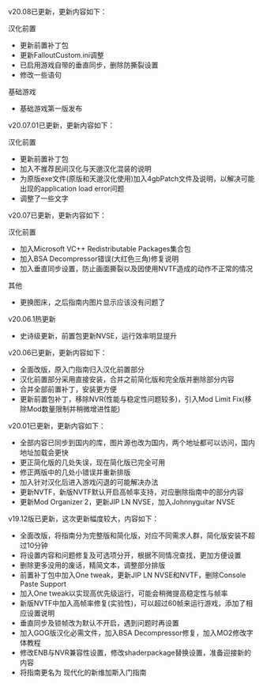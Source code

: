 <p class="has-line-data" data-line-start="0" data-line-end="1">v20.08已更新，更新内容如下：</p>
<p class="has-line-data" data-line-start="2" data-line-end="3">汉化前置</p>
<ul>
<li class="has-line-data" data-line-start="4" data-line-end="5">更新前置补丁包</li>
<li class="has-line-data" data-line-start="5" data-line-end="6">更新FalloutCustom.ini调整</li>
<li class="has-line-data" data-line-start="6" data-line-end="7">已启用游戏自带的垂直同步，删除防撕裂设置</li>
<li class="has-line-data" data-line-start="7" data-line-end="9">修改一些语句</li>
</ul>
<p class="has-line-data" data-line-start="9" data-line-end="10">基础游戏</p>
<ul>
<li class="has-line-data" data-line-start="11" data-line-end="13">基础游戏第一版发布</li>
</ul>
<p class="has-line-data" data-line-start="13" data-line-end="14">v20.07.01已更新，更新内容如下：</p>
<p class="has-line-data" data-line-start="15" data-line-end="16">汉化前置</p>
<ul>
<li class="has-line-data" data-line-start="17" data-line-end="18">更新前置补丁包</li>
<li class="has-line-data" data-line-start="18" data-line-end="19">加入不推荐民间汉化与天邈汉化混装的说明</li>
<li class="has-line-data" data-line-start="19" data-line-end="20">为原版exe文件(原版和天邈汉化使用)加入4gbPatch文件及说明，以解决可能出现的application load error问题</li>
<li class="has-line-data" data-line-start="20" data-line-end="22">调整了一些文字</li>
</ul>
<p class="has-line-data" data-line-start="22" data-line-end="23">v20.07已更新，更新内容如下：</p>
<p class="has-line-data" data-line-start="24" data-line-end="25">汉化前置</p>
<ul>
<li class="has-line-data" data-line-start="26" data-line-end="27">加入Microsoft VC++ Redistributable Packages集合包</li>
<li class="has-line-data" data-line-start="27" data-line-end="28">加入BSA Decompressor错误(大红色三角)修复说明</li>
<li class="has-line-data" data-line-start="28" data-line-end="30">加入垂直同步设置，防止画面撕裂以及因使用NVTF造成的动作不正常的情况</li>
</ul>
<p class="has-line-data" data-line-start="30" data-line-end="31">其他</p>
<ul>
<li class="has-line-data" data-line-start="32" data-line-end="34">更换图床，之后指南内图片显示应该没有问题了</li>
</ul>
<p class="has-line-data" data-line-start="34" data-line-end="35">v20.06.1热更新</p>
<ul>
<li class="has-line-data" data-line-start="36" data-line-end="38">史诗级更新，前置包更新NVSE，运行效率明显提升</li>
</ul>
<p class="has-line-data" data-line-start="38" data-line-end="39">v20.06已更新，更新内容如下：</p>
<ul>
<li class="has-line-data" data-line-start="40" data-line-end="41">全面改版，原入门指南归入汉化前置部分</li>
<li class="has-line-data" data-line-start="41" data-line-end="42">汉化前置部分采用直接安装，合并之前简化版和完全版并删除部分内容</li>
<li class="has-line-data" data-line-start="42" data-line-end="43">合并全部前置补丁，安装更方便</li>
<li class="has-line-data" data-line-start="43" data-line-end="45">更新前置包补丁，移除NVR(性能与稳定性问题较多)，引入Mod Limit Fix(移除Mod数量限制并稍微增进性能)</li>
</ul>
<p class="has-line-data" data-line-start="45" data-line-end="46">v20.01已更新，更新内容如下：</p>
<ul>
<li class="has-line-data" data-line-start="47" data-line-end="48">全部内容已同步到国内的库，图片源也改为国内，两个地址都可以访问，国内地址加载会更快</li>
<li class="has-line-data" data-line-start="48" data-line-end="49">更正简化版的几处失误，现在简化版已完全可用</li>
<li class="has-line-data" data-line-start="49" data-line-end="50">修正两版中的几处小错误并重新排版</li>
<li class="has-line-data" data-line-start="50" data-line-end="51">加入针对汉化后进入游戏闪退的可能解决办法</li>
<li class="has-line-data" data-line-start="51" data-line-end="52">更新NVTF，新版NVTF默认开启高帧率支持，对应删除指南中的部分内容</li>
<li class="has-line-data" data-line-start="52" data-line-end="54">更新Mod Organizer 2，更新JIP LN NVSE，加入Johnnyguitar NVSE</li>
</ul>
<p class="has-line-data" data-line-start="54" data-line-end="55">v19.12版已更新，这次更新幅度较大，内容如下：</p>
<ul>
<li class="has-line-data" data-line-start="56" data-line-end="57">全面改版，将指南分为完整版和简化版，对应不同需求人群，简化版安装不超过10分钟</li>
<li class="has-line-data" data-line-start="57" data-line-end="58">将设置内容和问题修复及可选项分开，根据不同情况查找，更加方便设置</li>
<li class="has-line-data" data-line-start="58" data-line-end="59">删除更多没用的废话，精简文本，调整部分排版</li>
<li class="has-line-data" data-line-start="59" data-line-end="60">前置补丁包中加入One tweak，更新JIP LN NVSE和NVTF，删除Console Paste Support</li>
<li class="has-line-data" data-line-start="60" data-line-end="61">加入One tweak以实现高优先级运行，可能会稍微提高稳定性与帧率</li>
<li class="has-line-data" data-line-start="61" data-line-end="62">新版NVTF中加入高帧率修复(实验性)，可以超过60帧来运行游戏，添加了相应设置说明</li>
<li class="has-line-data" data-line-start="62" data-line-end="63">垂直同步及锁帧改为默认不开启，遇到问题时再设置</li>
<li class="has-line-data" data-line-start="63" data-line-end="64">加入GOG版汉化必需文件，加入BSA Decompressor修复，加入MO2修改字体教程</li>
<li class="has-line-data" data-line-start="64" data-line-end="65">修改ENB与NVR兼容性设置，修改shaderpackage替换设置，准备迎接新的内容</li>
<li class="has-line-data" data-line-start="65" data-line-end="66">将指南更名为 现代化的新维加斯入门指南</li>
</ul>
